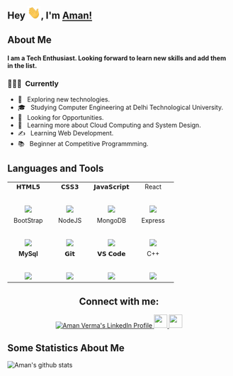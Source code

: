## Hey <img src="https://raw.githubusercontent.com/ABSphreak/ABSphreak/master/gifs/Hi.gif" width="30px">, I'm [Aman!](https://github.com/amanverma644) 

## About Me
<h4>I am a Tech Enthusiast. Looking forward to learn new skills and add them in the list.<h4>

<h3> 👨🏻‍💻 &nbsp;Currently </h3>

- 🤔 &nbsp; Exploring new technologies.
- 🎓 &nbsp; Studying Computer Engineering at Delhi Technological University.
- 💼 &nbsp; Looking for Opportunities.
- 🌱 &nbsp; Learning more about Cloud Computing and System Design.
- ✍️ &nbsp; Learning Web Development.
- 📚 &nbsp; Beginner at Competitive Programmming.



## Languages and Tools

<table>
  <tbody>
    <tr valign="top">
      <td width="25%" align="center">
        <span>𝗛𝗧𝗠𝗟𝟱</span><br><br><br>
        <img height="64px" src="https://cdn.svgporn.com/logos/html-5.svg">
      </td>
      <td width="25%" align="center">
        <span>𝗖𝗦𝗦𝟯</span><br><br><br>
        <img height="64px" src="https://cdn.svgporn.com/logos/css-3.svg">
      </td>
      <td width="25%" align="center">
        <span>𝗝𝗮𝘃𝗮𝗦𝗰𝗿𝗶𝗽𝘁</span><br><br><br>
        <img height="64px" src="https://cdn.svgporn.com/logos/javascript.svg">
      </td>
      <td width="25%" align="center">
        <span>React</span><br><br><br>
        <img height="64px" src="https://cdn.svgporn.com/logos/react.svg">
      </td>
    </tr>
    <tr valign="top">
      <td width="25%" align="center">
        <span>BootStrap</span><br><br><br>
        <img height="64px" src="https://cdn.svgporn.com/logos/bootstrap.svg">
      </td>
      <td width="25%" align="center">
        <span>NodeJS</span><br><br><br>
        <img height="64px" src="https://cdn.svgporn.com/logos/nodejs.svg">
      </td>
      <td width="25%" align="center">
        <span>MongoDB</span><br><br><br>
        <img height="64px" src="https://cdn.svgporn.com/logos/mongodb.svg">
      </td>
      <td width="25%" align="center">
        <span>Express</span><br><br><br>
        <img height="64px" src="https://cdn.cdnlogo.com/logos/e/23/express.svg">
      </td>
    </tr>
    <tr valign="top">
      <td width="25%" align="center">
        <span><strong>MySql</strong></span><br><br><br>
        <img height="64px" src="https://www.vectorlogo.zone/logos/mysql/mysql-ar21.svg">
      </td>
        <td width="25%" align="center">
        <span>𝗚𝗶𝘁</span><br><br><br>
        <img height="64px" src="https://cdn.svgporn.com/logos/git-icon.svg">
      </td>
      <td width="25%" align="center">
        <span>𝗩𝗦 𝗖𝗼𝗱𝗲</span><br><br><br>
        <img height="64px" src="https://cdn.svgporn.com/logos/visual-studio-code.svg">
      </td>
      <td width="25%" align="center">
        <span>C++</span><br><br><br>
        <img height="64px" src="https://cdn.cdnlogo.com/logos/c/76/c.svg">
      </td>
    </tr>
  </tbody>
</table>

<h2 align="center">Connect with me:</h2>

<p align="center">
  <a href="https://www.linkedin.com/in/aman-verma-3969ba200/">
    <img src="https://www.vectorlogo.zone/logos/linkedin/linkedin-icon.svg" alt="Aman Verma's LinkedIn Profile" height="30" width="30">
  </a>

  <a href="https://stackoverflow.com/users/16393496/aman-verma?tab=profile">
    <img src="https://www.vectorlogo.zone/logos/stackoverflow/stackoverflow-icon.svg" alt=""Aman Verma's Stack Overflow Profile" height="30" width="30">
  </a>

  <a href="mailto:vaman644@gmail.com">
    <img src="https://www.vectorlogo.zone/logos/gmail/gmail-icon.svg" alt=""Aman Verma's Gmail Profile" height="30" width="30">
  </a>
</p>

## Some Statistics About Me
![Aman's github stats](https://github-readme-stats.vercel.app/api?username=amanverma644&&show_icons=true&title_color=ffffff&icon_color=bb2acf&text_color=daf7dc&bg_color=151515)<br>

